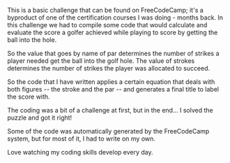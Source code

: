 This is a basic challenge that can be found on FreeCodeCamp; it's a byproduct of one of the certification courses I was doing - months back. In this challenge we had to compile some code that would calculate and evaluate the score a golfer achieved while playing to score by getting the ball into the hole.

So the value that goes by name of par determines the number of strikes a player needed get the ball into the golf hole. The value of strokes determines the number of strikes the player was allocated to succeed.

So the code that I have written applies a certain equation that deals with both figures -- the stroke and the par -- and generates a final title to label the score with.

The coding was a bit of a challenge at first, but in the end... I solved the puzzle and got it right!

Some of the code was automatically generated by the FreeCodeCamp system, but for most of it, I had to write on my own.

Love watching my coding skills develop every day.
